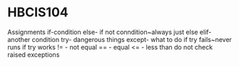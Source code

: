 # HBCIS104
Assignments
if-condition
else- if not conndition~always just else
elif- another condition
try- dangerous things
except- what to do if try fails~never runs if try works
!= - not equal
== - equal
<= - less than
do not check raised exceptions

